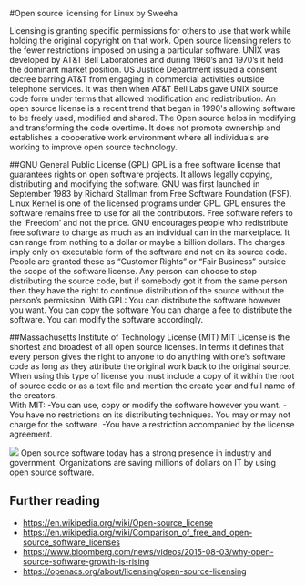 #Open source licensing for Linux
by Sweeha

Licensing is granting specific permissions for others to use that work while holding the original copyright on that work. Open source licensing refers to the fewer restrictions imposed on using a particular software. UNIX was developed by AT&T Bell Laboratories and during 1960’s and 1970’s it held the dominant market position. US Justice Department issued a consent decree barring AT&T from engaging in commercial activities outside telephone services. It was then when AT&T Bell Labs gave UNIX source code form under terms that allowed modification and redistribution.
An open source license is a recent trend that began in 1990's allowing software to be freely used, modified and shared. The Open source helps in modifying and transforming the code overtime. It does not promote ownership and establishes a cooperative work environment where all individuals are working to improve open source technology. 

##GNU General Public License (GPL)
GPL is a free software license that guarantees rights on open software projects. It allows legally copying, distributing and modifying the software. GNU was first launched in September 1983 by Richard Stallman from Free Software Foundation (FSF). Linux Kernel is one of the licensed programs under GPL. GPL ensures the software remains free to use for all the contributors. 
Free software refers to the ‘Freedom’ and not the price. GNU encourages people who redistribute free software to charge as much as an individual can in the marketplace. It can range from nothing to a dollar or maybe a billion dollars. The charges imply only on executable form of the software and not on its source code. People are granted these as “Customer Rights” or “Fair Business” outside the scope of the software license. Any person can choose to stop distributing the source code, but if somebody got it from the same person then they have the right to continue distribution of the source without the person’s permission. 
With GPL:
You can distribute the software however you want. 
You can copy the software
You can charge a fee to distribute the software.
You can modify the software accordingly.

##Massachusetts Institute of Technology License (MIT)
MIT License is the shortest and broadest of all open source licenses. In terms it defines that every person gives the right to anyone to do anything with one’s software code as long as they attribute the original work back to the original source. When using this type of license you must include a copy of it within the root of source code or as a text file and mention the create year and full name of the creators.  
With MIT:
-You can use, copy or modify the software however you want. 
-You have no restrictions on its distributing techniques. You may or may not charge for the software.
-You have a restriction accompanied by the license agreement.

<img src="/pix/reports/41-1.png" eifht=600 />
Open source software today has a strong presence in industry and government. Organizations are saving millions of dollars on IT by using open source software. 

## Further reading

- https://en.wikipedia.org/wiki/Open-source_license
- https://en.wikipedia.org/wiki/Comparison_of_free_and_open-source_software_licenses
- https://www.bloomberg.com/news/videos/2015-08-03/why-open-source-software-growth-is-rising
- https://openacs.org/about/licensing/open-source-licensing
